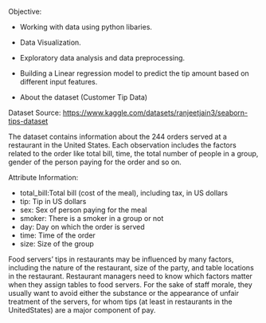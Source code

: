 Objective:
- Working with data using python libaries.
- Data Visualization.
- Exploratory data analysis and data preprocessing.
- Building a Linear regression model to predict the tip amount based on different input features.

- About the dataset (Customer Tip Data)

Dataset Source: https://www.kaggle.com/datasets/ranjeetjain3/seaborn-tips-dataset

The dataset contains information about the 244 orders served at a restaurant in the United States. Each observation includes the factors related to the order like total bill, time, the total number of people in a group, gender of the person paying for the order and so on.

 Attribute Information:

- total_bill:Total bill (cost of the meal), including tax, in US dollars
- tip: Tip in US dollars
- sex: Sex of person paying for the meal
- smoker: There is a smoker in a group or not
- day: Day on which the order is served
- time: Time of the order
- size: Size of the group

Food servers’ tips in restaurants may be influenced by many factors, including the nature of the restaurant, size of the party, and table locations in the restaurant. Restaurant managers need to know which factors matter when they assign tables to food servers. For the sake of staff morale, they usually want to avoid either the substance or the appearance of unfair
treatment of the servers, for whom tips (at least in restaurants in the UnitedStates) are a major component of pay.
